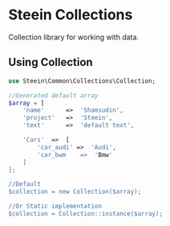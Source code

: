 # Steein Collections
Collection library for working with data.

## Using Collection

```php
use Steein\Common\Collections\Collection;

//Generated default array
$array = [
    'name'      =>  'Shamsudin',
    'project'   =>  'Steein',
    'text'      =>  'default text',

    'Cars'  =>  [
        'car_audi' =>  'Audi',
        'car_bwm    =>  'Bmw'
    ]
];

//Default
$collection = new Collection($array);

//Or Static implementation
$collection = Collection::instance($array);

```
